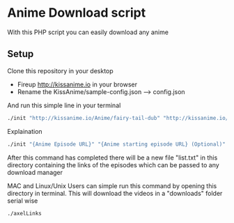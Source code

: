 # Anime Download script #

With this PHP script you can easily download any anime

## Setup ##
Clone this repository in your desktop
- Fireup http://kissanime.io in your browser
- Rename the KissAnime/sample-config.json --> config.json

And run this simple line in your terminal

```bash
./init "http://kissanime.io/Anime/fairy-tail-dub" "http://kissanime.io/Anime/fairy-tail-dub/watch.html?episode_id=6000" "http://kissanime.io/Anime/fairy-tail-dub/watch.html?episode_id=6090"
```

Explaination
```bash
./init "{Anime Episode URL}" "{Anime starting episode URL} (Optional)" "{Anime ending episode URL} (Optional)"
```

After this command has completed there will be a new file "list.txt" in this directory containing the links of the episodes which can be passed to any download manager

MAC and Linux/Unix Users can simple run this command by opening this directory in terminal. This will download the videos in a "downloads" folder serial wise
```bash
./axelLinks
```